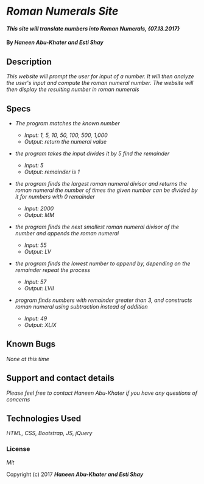 # _Roman Numerals Site_

#### _This site will translate numbers into Roman Numerals, {07.13.2017}_

#### By _**Haneen Abu-Khater and Esti Shay**_

## Description

_This website will prompt the user for input of a number. It will then analyze the user's input and compute the roman numeral number. The website will then display the resulting number in roman numerals_

## Specs


* _The program matches the known number_
  * _Input: 1, 5, 10, 50, 100, 500, 1,000_
  * _Output: return the numeral value_



* _the program takes the input divides it by 5 find the remainder_
  * _Input: 5_
  * _Output: remainder is 1_
* _the program finds the largest roman numeral divisor and returns the roman numeral the number of times the given number can be divided by it for numbers with 0 remainder_
  * _Input: 2000_
  * _Output: MM_
* _the program finds the next smallest roman numeral divisor of the number and appends the roman numeral_
  * _Input: 55_
  * _Output: LV_
* _the program finds the lowest number to append by, depending on the remainder repeat the process_
  * _Input: 57_
  * _Output: LVII_
* _program finds numbers with remainder greater than 3, and constructs roman numeral using subtraction instead of addition_
  * _Input: 49_
  * _Output: XLIX_

## Known Bugs

_None at this time_

## Support and contact details

_Please feel free to contact Haneen Abu-Khater if you have any questions of concerns_

## Technologies Used

_HTML, CSS, Bootstrap, JS, jQuery_

### License

*Mit*

Copyright (c) 2017 **_Haneen Abu-Khater and Esti Shay_**
